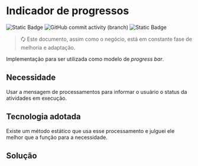 # Indicador de progressos 
 
![Static Badge](https://img.shields.io/badge/development-abap-blue)
![GitHub commit activity (branch)](https://img.shields.io/github/commit-activity/t/edmilson-nascimento/progress-indicator)
![Static Badge](https://img.shields.io/badge/poo-abap-green)

> 🗘 Este documento, assim como o negócio, está em constante fase de melhoria e adaptação.

Implementação para ser utilizada como modelo de _progress bar_.

## Necessidade
Usar a mensagem de processamentos para informar o usuário o status da atividades em execução.

## Tecnologia adotada ##
Existe um método estático que usa esse processamento e julguei ele melhor que a função para a necessidade.

## Solução ##

